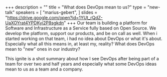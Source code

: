 +++
description = ""
title = "What does DevOps mean to us?"
type = "new-talk"
speakers = [
        "marius-gebert",
]
slides = "https://drive.google.com/open?id=1YUt_rQdZ-UaXOYrat4YPDKyi2P8sgkdn"
+++
Our team is building a platform for Software and Infrastructure as a Service fully based on Open Source. We develop the platform, support our products, and be on call as well.
When i started working on that team, i had no idea about DevOps or what it's about. Especially what all this means in, at least my, reality?  What does DevOps mean to "new” ones in our industry?

This ignite is a shot summary about how I see DevOps after being part of a team for over two and half years and especially what some DevOps ideas mean to us as a team and a company.